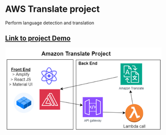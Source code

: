 # AWS Translate project

Perform language detection and translation

## [Link to project Demo](https://main.d2dh5hcfwrkplf.amplifyapp.com/)

![Architecture](Translate_Polly.drawio.png)

